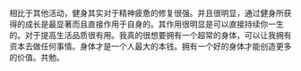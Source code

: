 相比于其他活动，健身其实对于精神疲惫的修复很强。并且很明显，通过健身所获得的成长是最显著而且直接作用于自身的。其作用很明显是可以直接持续你一生的。对于提高生活品质很有用。我真的很想要拥有一个超常的身体，可以让我拥有资本去做任何事情。身体才是一个人最大的本钱。拥有一个好的身体才能创造更多的价值。共勉。